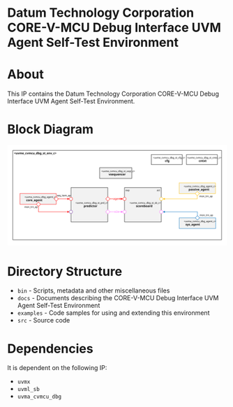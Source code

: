 # Datum Technology Corporation CORE-V-MCU Debug Interface UVM Agent Self-Test Environment

# About
This IP contains the Datum Technology Corporation CORE-V-MCU Debug Interface UVM Agent Self-Test Environment.

# Block Diagram
![alt text](./docs/env_block_diagram.svg "CORE-V-MCU Debug Interface UVM Agent Self-Test Environment")

# Directory Structure
* `bin` - Scripts, metadata and other miscellaneous files
* `docs` - Documents describing the CORE-V-MCU Debug Interface UVM Agent Self-Test Environment
* `examples` - Code samples for using and extending this environment
* `src` - Source code


# Dependencies
It is dependent on the following IP:

* `uvmx`
* `uvml_sb`
* `uvma_cvmcu_dbg`